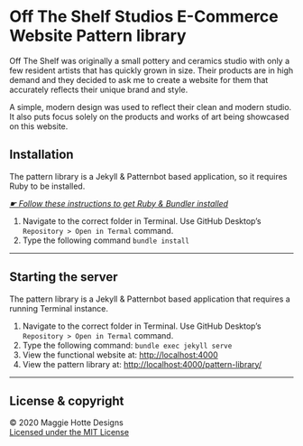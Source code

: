 # Off The Shelf Studios E-Commerce Website Pattern library

Off The Shelf was originally a small pottery and ceramics studio with only a few resident artists that has quickly grown in size. Their products are in high demand and they decided to ask me to create a website for them that accurately reflects their unique brand and style.

A simple, modern design was used to reflect their clean and modern studio. It also puts focus solely on the products and works of art being showcased on this website.

## Installation

The pattern library is a Jekyll & Patternbot based application, so it requires Ruby to be installed.

[*☛ Follow these instructions to get Ruby & Bundler installed*](https://learn-the-web.algonquindesign.ca/courses/web-dev-4/install-more-developer-tools/)

1. Navigate to the correct folder in Terminal. Use GitHub Desktop’s `Repository > Open in Termal` command.
2. Type the following command `bundle install`

---

## Starting the server

The pattern library is a Jekyll & Patternbot based application that requires a running Terminal instance.

1. Navigate to the correct folder in Terminal. Use GitHub Desktop’s `Repository > Open in Termal` command.
2. Type the following command: `bundle exec jekyll serve`
3. View the functional website at: [http://localhost:4000](http://localhost:4000)
4. View the pattern library at: [http://localhost:4000/pattern-library/](http://localhost:4000/pattern-library/)

---

## License & copyright

© 2020 Maggie Hotte Designs
<br>[Licensed under the MIT License](LICENSE)
